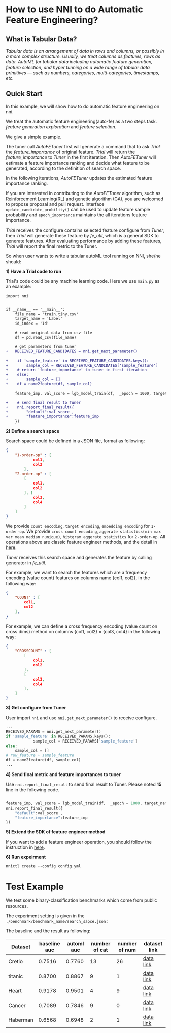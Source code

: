 # How to use NNI to do Automatic Feature Engineering?

## What is Tabular Data?

*Tabular data is an arrangement of data in rows and columns, or possibly in a more complex structure. Usually, we treat columns as features, rows as data. AutoML for tabular data including automatic feature generation, feature selection, and hyper tunning on a wide range of tabular data primitives — such as numbers, categories, multi-categories, timestamps, etc.*

## Quick Start

In this example, we will show how to do automatic feature engineering on nni.

We treat the automatic feature engineering(auto-fe) as a two steps task. *feature generation exploration* and *feature selection*.

We give a simple example.

The tuner call *AutoFETuner* first will generate a command that to ask *Trial* the *feature_importance* of original feature. *Trial* will return the *feature_importance* to *Tuner* in the first iteration. Then *AutoFETuner* will estimate a feature importance ranking and decide what feature to be generated, according to the definition of search space.

In the following iterations, *AutoFETuner* updates the estimated feature importance ranking.

If you are interested in contributing to the *AutoFETuner* algorithm, such as Reinforcement Learning(RL) and genetic algorithm (GA), you are welcomed to propose proposal and pull request.  Interface `update_candidate_probility()` can be used to update feature sample probability and `epoch_importance` maintains the all iterations feature importance.

*Trial* receives the configure contains selected feature configure from *Tuner*, then *Trial* will generate these feature by *fe_util*, which is a general SDK to generate features. After evaluating performance by adding these features, *Trial* will report the final metric to the Tuner.


So when user wants to write a tabular autoML tool running on NNI, she/he should:

**1) Have a Trial code to run**

Trial's code could be any machine learning code. 
Here we use `main.py` as an example:

```diff
import nni


if __name__ == '__main__':
    file_name = 'train.tiny.csv'
    target_name = 'Label'
    id_index = 'Id'

    # read original data from csv file
    df = pd.read_csv(file_name)

    # get parameters from tuner
+   RECEIVED_FEATURE_CANDIDATES = nni.get_next_parameter()

+    if 'sample_feature' in RECEIVED_FEATURE_CANDIDATES.keys():
+        sample_col = RECEIVED_FEATURE_CANDIDATES['sample_feature']
+    # return 'feature_importance' to tuner in first iteration
+    else:
+        sample_col = []
+    df = name2feature(df, sample_col)

    feature_imp, val_score = lgb_model_train(df,  _epoch = 1000, target_name = target_name, id_index = id_index)

+    # send final result to Tuner
+    nni.report_final_result({
+        "default":val_score , 
+        "feature_importance":feature_imp
    })
```

**2) Define a search space**

Search space could be defined in a JSON file, format as following: 

```json
{
    "1-order-op" : [
            col1,
            col2
        ],
    "2-order-op" : [
        [
            col1,
            col2
        ], [
            col3, 
            col4
        ]
    ]
}
```
We provide `count encoding`, `target encoding`, `embedding encoding` for `1-order-op`.
We provide `cross count encoding`, `aggerate statistics(min max var mean median nunique)`, `histgram aggerate statistics` for `2-order-op`.
All operations above are classic feature engineer methods, and the detail in [here](./AutoFEOp.md). 

*Tuner* receives this search space and generates the feature by calling generator in *fe_util*.

For example, we want to search the features which are a frequency encoding (value count) features on columns name {col1, col2}, in the following way:

```json
{
    "COUNT" : [
        col1,
        col2
    ],
}
```

For example, we can define a cross frequency encoding (value count on cross dims) method on columns {col1, col2} × {col3, col4} in the following way:

```json
{
    "CROSSCOUNT" : [
        [
            col1,
            col2
        ],
        [
            col3,
            col4
        ],
    ]
}
```

**3) Get configure from Tuner**

User import `nni` and use `nni.get_next_parameter()` to receive configure. 

```python
...
RECEIVED_PARAMS = nni.get_next_parameter()
if 'sample_feature' in RECEIVED_PARAMS.keys():
            sample_col = RECEIVED_PARAMS['sample_feature']
else:
    sample_col = []
# raw_feature + sample_feature
df = name2feature(df, sample_col)
...
```


**4)  Send final metric and feature importances to tuner**

Use `nni.report_final_result` to send final result to Tuner. Please noted **15** line in the following code.

```python

feature_imp, val_score = lgb_model_train(df,  _epoch = 1000, target_name = target_name, id_index = id_index)
nni.report_final_result({
    "default":val_score , 
    "feature_importance":feature_imp
})
```

**5) Extend the SDK of feature engineer method**

If you want to add a feature engineer operation, you should follow the instruction in [here](./AutoFEOp.md). 

**6) Run expeirment**

```
nnictl create --config config.yml
```

# Test Example

We test some binary-classification benchmarks which come from public resources.

The experiment setting is given in the `./benchmark/benchmark_name/search_sapce.json` :

The baseline and the result as following:


|  Dataset   | baseline auc  | automl auc| number of cat|  number of num |  dataset link| 
|  ----  | ----  | ----  | ----  |  ----  | ----  | 
| Cretio| 0.7516 | 0.7760 | 13 | 26| [data link](https://labs.criteo.com/category/dataset/) |
| titanic  | 0.8700 | 0.8867 | 9 | 1 |  [data link](https://www.kaggle.com/c/titanic/data) |
| Heart |0.9178| 0.9501| 4 | 9|  [data link](http://archive.ics.uci.edu/ml/datasets/Statlog+%28Heart%29)|
| Cancer |0.7089 | 0.7846 |9 | 0|  [data link](http://archive.ics.uci.edu/ml/datasets/Breast+Cancer)|
| Haberman |0.6568 | 0.6948 | 2 | 1|   [data link](http://archive.ics.uci.edu/ml/machine-learning-databases/haberman/)|

